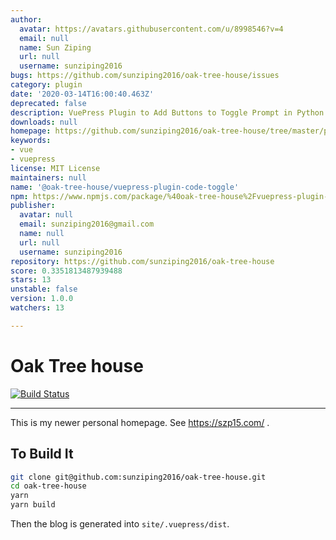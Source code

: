 ```yaml
---
author:
  avatar: https://avatars.githubusercontent.com/u/8998546?v=4
  email: null
  name: Sun Ziping
  url: null
  username: sunziping2016
bugs: https://github.com/sunziping2016/oak-tree-house/issues
category: plugin
date: '2020-03-14T16:00:40.463Z'
deprecated: false
description: VuePress Plugin to Add Buttons to Toggle Prompt in Python
downloads: null
homepage: https://github.com/sunziping2016/oak-tree-house/tree/master/packages/%40oak-tree-house/vuepress-plugin-code-toggle#readme
keywords:
- vue
- vuepress
license: MIT License
maintainers: null
name: '@oak-tree-house/vuepress-plugin-code-toggle'
npm: https://www.npmjs.com/package/%40oak-tree-house%2Fvuepress-plugin-code-toggle
publisher:
  avatar: null
  email: sunziping2016@gmail.com
  name: null
  url: null
  username: sunziping2016
repository: https://github.com/sunziping2016/oak-tree-house
score: 0.3351813487939488
stars: 13
unstable: false
version: 1.0.0
watchers: 13

---
```


# Oak Tree house

[![Build Status](https://travis-ci.com/sunziping2016/oak-tree-house.svg?branch=master)](https://travis-ci.com/sunziping2016/oak-tree-house)

****
This is my newer personal homepage. See <https://szp15.com/> .

## To Build It

```bash
git clone git@github.com:sunziping2016/oak-tree-house.git
cd oak-tree-house
yarn
yarn build
```

Then the blog is generated into `site/.vuepress/dist`.
